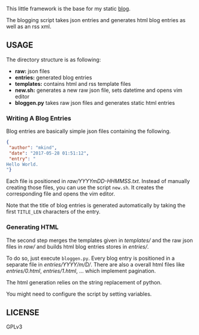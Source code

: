 This little framework is the base for my static
[blog](https://blog.mknd.net).

The blogging script takes json entries and generates html blog entries
as well as an rss xml.

## USAGE

The directory structure is as following:

* **raw:** json files
* **entries:** generated blog entries
* **templates:** contains html and rss template files
* **new.sh:** generates a new raw json file, sets datetime and opens vim editor
* **bloggen.py** takes raw json files and generates static html entries

### Writing A Blog Entries

Blog entries are basically simple json files containing the following.

```json
{
 "author": "mkind",
 "date": "2017-05-28 01:51:12",
 "entry": "
Hello World.
"}
```

Each file is positioned in _raw/YYYYmDD-HHMMSS.txt_. Instead of
manually creating those files, you can use the script `new.sh`. It
creates the corresponding file and opens the vim editor.

Note that the title of blog entries is generated automatically by taking
the first `TITLE_LEN` characters of the entry.

### Generating HTML

The second step merges the templates given in _templates/_ and the
raw json files in _raw/_ and builds html blog entries stores in
_entries/_.

To do so, just execute `bloggen.py`. Every blog entry is positioned in
a separate file in _entries/YYYY/m/D/_. There are also a overall html
files like _entries/0.html_, _entries/1.html_, ... which implement
pagination.

The html generation relies on the string replacement of python.

You might need to configure the script by setting variables.

## LICENSE

  GPLv3


